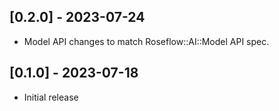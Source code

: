 ## [0.2.0] - 2023-07-24

- Model API changes to match Roseflow::AI::Model API spec.

## [0.1.0] - 2023-07-18

- Initial release
